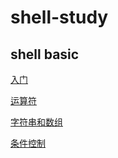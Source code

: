 # shell-study

## shell basic

[入门](./shell-basic/01.md)

[运算符](./shell-basic/02.md)

[字符串和数组](./shell-basic/03.md)

[条件控制](./shell-basic/04.md)
